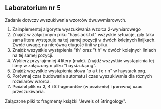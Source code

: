 ## Laboratorium nr 5

Zadanie dotyczy wyszukiwania wzorców dwuwymiarowych.

1. Zaimplementuj algorytm wyszukiwania wzorca 2-wymiarowego.
2. Znajdź w załączonym pliku "haystack.txt" wszyskie sytuacje, gdy taka sama litera występuje na tej samej pozycji w dwóch kolejnych linijkach. Zwróć uwagę, na nierówną długość linii w pliku.
3. Znajdź wszystkie wystąpienia "th" oraz "t h" w dwóch kolejnych liniach na tej samej pozycji.
4. Wybierz przynajmniej 4 litery (małe). Znajdź wszystkie wystąpienia tej litery w załączonym pliku "haystack.png".
5. Znajdź wszystkie wystąpienia słowa "p a t t e r n" w haystack.png.
6. Porównaj czas budowania automatu i czas wyszukiwania dla różnych rozmiarów wzorca.
7. Podziel plik na 2, 4 i 8 fragmentów (w poziomie) i porównaj czas przeszukiwania.

Załączone pliki to fragmenty książki "Jewels of Stringology".
